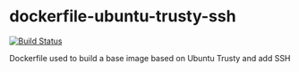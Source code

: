 # dockerfile-ubuntu-trusty-ssh

[![Build Status](https://travis-ci.org/infOpen/dockerfile-ubuntu-trusty-ssh.svg?branch=master)](https://travis-ci.org/infOpen/dockerfile-ubuntu-trusty-ssh)

Dockerfile used to build a base image based on Ubuntu Trusty and add SSH
